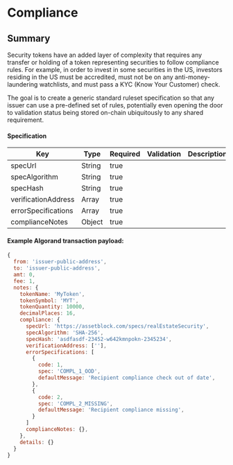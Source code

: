 
# Compliance

## Summary

Security tokens have an added layer of complexity that requires any transfer or holding of a token representing securities to follow compliance rules. For example, in order to invest in some securities in the US, investors residing in the US must be accredited, must not be on any anti-money-laundering watchlists, and must pass a KYC (Know Your Customer) check. 

The goal is to create a generic standard ruleset specification so that any issuer can use a pre-defined set of rules, potentially even opening the door to validation status being stored on-chain ubiquitously to any shared requirement.


#### Specification

|Key|Type|Required|Validation|Description|
|----|----|----|----|----|
|specUrl|String|true|||
|specAlgorithm|String|true|||
|specHash|String|true|||
|verificationAddress|Array|true|||
|errorSpecifications|Array|true|||
|complianceNotes|Object|true|||

#### Example Algorand transaction payload:
```js
{
  from: 'issuer-public-address',
  to: 'issuer-public-address',
  amt: 0,
  fee: 1,
  notes: {    
    tokenName: 'MyToken',
    tokenSymbol: 'MYT',
    tokenQuantity: 10000,
    decimalPlaces: 16,
    compliance: {
      specUrl: 'https://assetblock.com/specs/realEstateSecurity',
      specAlgorithm: 'SHA-256',
      specHash: 'asdfasdf-23452-w642kmnpokn-2345234',
      verificationAddress: [''],
      errorSpecifications: [
        { 
          code: 1,
          spec: 'COMPL_1_OOD',
          defaultMessage: 'Recipient compliance check out of date',
        },
        {
          code: 2,
          spec: 'COMPL_2_MISSING',
          defaultMessage: 'Recipient compliance missing',
        }      
      ] 
      complianceNotes: {},
    },
    details: {}
  }
}
```